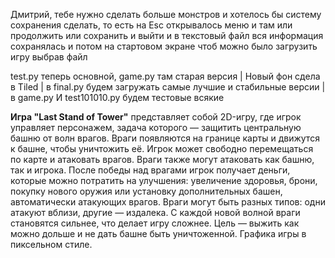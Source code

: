 Дмитрий, тебе нужно сделать больше монстров и хотелось бы систему сохранения сделать, то есть на Esc открывалось меню и там или продолжить или сохранить и выйти и в текстовый файл вся информация сохранялась и потом на стартовом экране чтоб можно было загрузить игру выбрав файл
 
 test.py теперь основной, game.py там старая версия | Новый фон сдела в Tiled |
в final.py будем загружать самые лучшие и стабильные версии | 
в game.py И test101010.py будем тестовые всякие

**Игра "Last Stand of Tower"** представляет собой 2D-игру, где игрок управляет персонажем, задача которого — защитить центральную башню от волн врагов. Враги появляются на границе карты и движутся к башне, чтобы уничтожить её. Игрок может свободно перемещаться по карте и атаковать врагов. Враги также могут атаковать как башню, так и игрока. После победы над врагами игрок получает деньги, которые можно потратить на улучшения: увеличение здоровья, брони, покупку нового оружия или установку дополнительных башен, автоматически атакующих врагов. Враги могут быть разных типов: одни атакуют вблизи, другие — издалека. С каждой новой волной враги становятся сильнее, что делает игру сложнее. Цель — выжить как можно дольше и не дать башне быть уничтоженной. Графика игры в пиксельном стиле.
